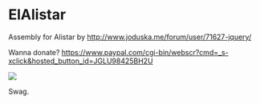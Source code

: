 # ElAlistar
Assembly for Alistar by http://www.joduska.me/forum/user/71627-jquery/

Wanna donate? https://www.paypal.com/cgi-bin/webscr?cmd=_s-xclick&hosted_button_id=JGLU98425BH2U


![](http://i.imgur.com/3V9P8ZO.png)

Swag.
